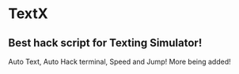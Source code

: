 # TextX
Best hack script for Texting Simulator!
---

Auto Text, Auto Hack terminal, Speed and Jump!
More being added!
